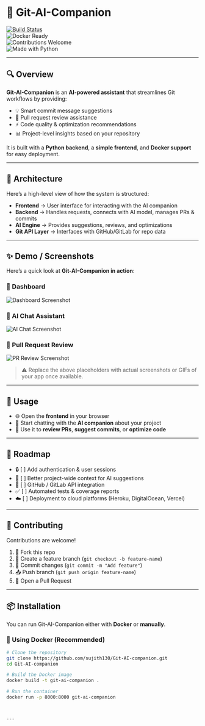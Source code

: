 # 🚀 Git-AI-Companion

[![Build Status](https://img.shields.io/github/actions/workflow/status/sujith130/Git-AI-companion/ci.yml?branch=main)](https://github.com/sujith130/Git-AI-companion/actions)  
![Docker Ready](https://img.shields.io/badge/Docker-Ready-blue?logo=docker)   
![Contributions Welcome](https://img.shields.io/badge/Contributions-Welcome-brightgreen)  
![Made with Python](https://img.shields.io/badge/Made%20with-Python-blue?logo=python)  

---

## 🔍 Overview

**Git-AI-Companion** is an **AI-powered assistant** that streamlines Git workflows by providing:

- 💡 Smart commit message suggestions  
- 🔎 Pull request review assistance  
- ⚡ Code quality & optimization recommendations  
- 📊 Project-level insights based on your repository  

It is built with a **Python backend**, a **simple frontend**, and **Docker support** for easy deployment.

---

## 🧱 Architecture

Here’s a high-level view of how the system is structured:


- **Frontend** → User interface for interacting with the AI companion  
- **Backend** → Handles requests, connects with AI model, manages PRs & commits  
- **AI Engine** → Provides suggestions, reviews, and optimizations  
- **Git API Layer** → Interfaces with GitHub/GitLab for repo data   

---

## ✨ Demo / Screenshots

Here’s a quick look at **Git-AI-Companion in action**:

### 🔹 Dashboard
![Dashboard Screenshot](https://via.placeholder.com/900x500.png?text=Dashboard+View)

### 🔹 AI Chat Assistant
![AI Chat Screenshot](https://via.placeholder.com/900x500.png?text=AI+Chat+View)

### 🔹 Pull Request Review
![PR Review Screenshot](https://via.placeholder.com/900x500.png?text=Pull+Request+Review)

> ⚠️ Replace the above placeholders with actual screenshots or GIFs of your app once available.

---

## 🚀 Usage

- 🌐 Open the **frontend** in your browser  
- 💬 Start chatting with the **AI companion** about your project  
- 📝 Use it to **review PRs**, **suggest commits**, or **optimize code**  

---

## 📌 Roadmap

- 🔒 [ ] Add authentication & user sessions  
- 🤖 [ ] Better project-wide context for AI suggestions  
- 🔗 [ ] GitHub / GitLab API integration  
- ✅ [ ] Automated tests & coverage reports  
- ☁️ [ ] Deployment to cloud platforms (Heroku, DigitalOcean, Vercel)  

---

## 🤝 Contributing

Contributions are welcome!  

1. 🍴 Fork this repo  
2. 🌱 Create a feature branch (`git checkout -b feature-name`)  
3. 💾 Commit changes (`git commit -m "Add feature"`)  
4. 📤 Push branch (`git push origin feature-name`)  
5. 🔀 Open a Pull Request  

---

## 📦 Installation

You can run Git-AI-Companion either with **Docker** or **manually**.

### 🔹 Using Docker (Recommended)
```bash
# Clone the repository
git clone https://github.com/sujith130/Git-AI-companion.git
cd Git-AI-companion

# Build the Docker image
docker build -t git-ai-companion .

# Run the container
docker run -p 8000:8000 git-ai-companion



---




